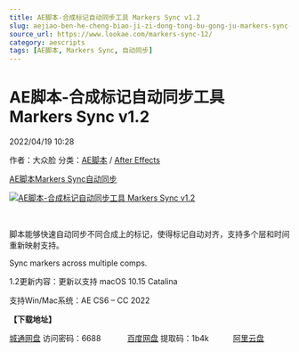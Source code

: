 ```yaml
---
title: AE脚本-合成标记自动同步工具 Markers Sync v1.2
slug: aejiao-ben-he-cheng-biao-ji-zi-dong-tong-bu-gong-ju-markers-sync-v1-2
source_url: https://www.lookae.com/markers-sync-12/
category: aescripts
tags: [AE脚本, Markers Sync, 自动同步]
---
```

# AE脚本-合成标记自动同步工具 Markers Sync v1.2

2022/04/19 10:28

作者：大众脸
分类：[AE脚本](https://www.lookae.com/after-effects/aescripts/) / [After Effects](https://www.lookae.com/after-effects/)

[AE脚本](https://www.lookae.com/tag/ae%e8%84%9a%e6%9c%ac/)[Markers Sync](https://www.lookae.com/tag/markers-sync/)[自动同步](https://www.lookae.com/tag/%e8%87%aa%e5%8a%a8%e5%90%8c%e6%ad%a5/)

[![AE脚本-合成标记自动同步工具 Markers Sync v1.2](https://www.lookae.com/wp-content/uploads/2015/08/Markers-Sync.jpg "AE脚本-合成标记自动同步工具 Markers Sync v1.2-LookAE.com")](https://www.lookae.com/wp-content/uploads/2015/08/Markers-Sync.jpg)

﻿﻿

脚本能够快速自动同步不同合成上的标记，使得标记自动对齐，支持多个层和时间重新映射支持。

Sync markers across multiple comps.

1.2更新内容：更新以支持 macOS 10.15 Catalina

支持Win/Mac系统：AE CS6 – CC 2022

**【下载地址】**

[城通网盘](https://url70.ctfile.com/f/2827370-571564086-0d5384) 访问密码：6688            [百度网盘](https://pan.baidu.com/s/10bnK4IuT2yqyRNgDexD2yQ?pwd=1b4k) 提取码：1b4k           [阿里云盘](https://www.aliyundrive.com/s/BXdER2LrfEk)
